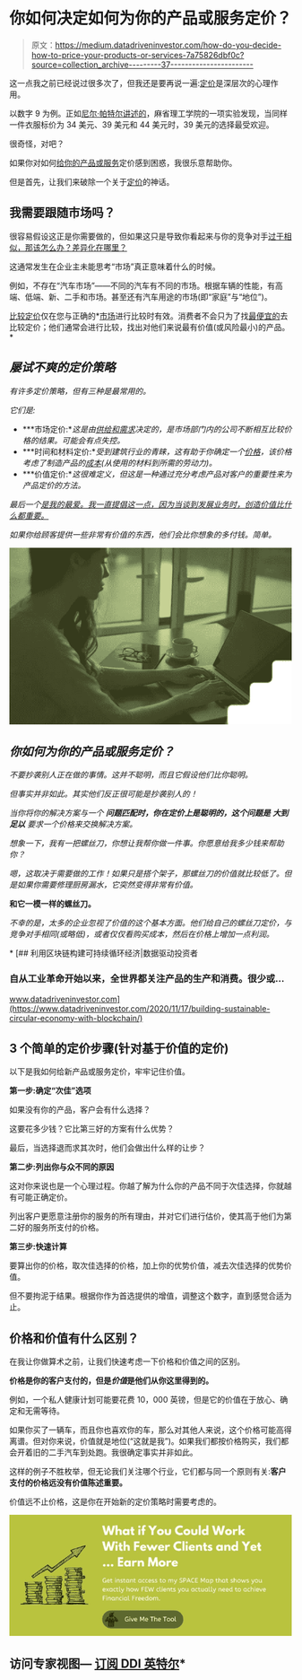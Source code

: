 # 你如何决定如何为你的产品或服务定价？

> 原文：<https://medium.datadriveninvestor.com/how-do-you-decide-how-to-price-your-products-or-services-7a75826dbf0c?source=collection_archive---------37----------------------->

这一点我之前已经说过很多次了，但我还是要再说一遍:[定价](https://the3fs.com/pricing-strategy/)是深层次的心理作用。

以数字 9 为例。正如[尼尔·帕特尔讲述的](https://neilpatel.com/blog/5-psychological-studies/)，麻省理工学院的一项实验发现，当同样一件衣服标价为 34 美元、39 美元和 44 美元时，39 美元的选择最受欢迎。

很奇怪，对吧？

如果你对如何[给你的产品或服务](https://the3fs.com/space-map/)定价感到困惑，我很乐意帮助你。

但是首先，让我们来破除一个关于[定价](https://the3fs.com/pricing-business-services/)的神话。

## 我需要跟随市场吗？

很容易假设这正是你需要做的，但如果这只是导致你看起来与你的竞争对手[过于相似，那该怎么办？差异化在哪里？](https://the3fs.com/solutions/)

这通常发生在企业主未能思考“市场”真正意味着什么的时候。

例如，不存在“汽车市场”——不同的汽车有不同的市场。根据车辆的性能，有高端、低端、新、二手和市场。甚至还有汽车用途的市场(即“家庭”与“地位”)。

[比较定价](https://the3fs.com/gain-competitive-advantage/)仅在您与正确的*[市场](https://the3fs.com/supply-and-demand-in-business/)进行比较时有效。消费者不会只为了找[最便宜的](https://the3fs.com/people-dont-buy-on-price/)去比较定价；他们通常会进行比较，找出对他们来说最有价值(或风险最小)的产品。*

## *屡试不爽的定价策略*

*有许多定价策略，但有三种是最常用的。*

*它们是:*

*   ***市场定价:**这是由[供给和需求](https://the3fs.com/supply-and-demand-in-business/)决定的，是市场部门内的公司不断相互比较价格的结果。可能会有点失控。*
*   ***时间和材料定价:**受到建筑行业的青睐，这有助于你确定一个[价格](https://the3fs.com/stop-charging-hourly-rate/)，该价格考虑了制造产品的[成本](https://the3fs.com/cost-plus-pricing/)(从使用的材料到所需的劳动力)。*
*   ***价值定价:**这很难定义，但这是一种通过充分考虑产品对客户的重要性来为产品定价的方法。*

*最后一个[是我的最爱。我一直提倡这一点，因为当谈到发展业务时，创造价值比什么都重要。](https://the3fs.com/best-pricing-strategy/)*

*如果你给顾客提供一些非常有价值的东西，他们会比你想象的多付钱。简单。*

*![](img/7d4cae02837822bc2fafa0c448f5647c.png)*

## *你如何为你的产品或服务定价？*

*不要抄袭别人正在做的事情。这并不聪明，而且它假设他们比你聪明。*

*但事实并非如此。其实他们反正很可能是抄袭别人的！*

*当你将你的解决方案与一个 ***问题匹配时，你在定价上是聪明的，这个问题是*** ***大到足以*** 要求一个价格来交换解决方案。*

*想象一下，我有一把螺丝刀，你想让我帮你做一件事。你愿意给我多少钱来帮助你？*

*嗯，这取决于需要做的工作！如果只是搭个架子，那螺丝刀的价值就比较低了。但是如果你需要修理厨房漏水，它突然变得非常有价值。*

**和它一模一样的螺丝刀。**

*不幸的是，太多的企业忽视了价值的这个基本方面。他们给自己的螺丝刀定价，与竞争对手相同(或略低)，或者仅仅看购买成本，然后在价格上增加一点利润。*

*[](https://www.datadriveninvestor.com/2020/11/17/building-sustainable-circular-economy-with-blockchain/) [## 利用区块链构建可持续循环经济|数据驱动投资者

### 自从工业革命开始以来，全世界都关注产品的生产和消费。很少或…

www.datadriveninvestor.com](https://www.datadriveninvestor.com/2020/11/17/building-sustainable-circular-economy-with-blockchain/) 

## 3 个简单的定价步骤(针对基于价值的定价)

以下是我如何给新产品或服务定价，牢牢记住价值。

**第一步:确定“次佳”选项**

如果没有你的产品，客户会有什么选择？

这要花多少钱？它比第三好的方案有什么优势？

最后，当选择退而求其次时，他们会做出什么样的让步？

**第二步:列出你与众不同的原因**

这对你来说也是一个心理过程。你越了解为什么你的产品不同于次佳选择，你就越有可能正确定价。

列出客户更愿意注册你的服务的所有理由，并对它们进行估价，使其高于他们为第二好的服务所支付的价格。

**第三步:快速计算**

要算出你的价格，取次佳选择的价格，加上你的优势价值，减去次佳选择的优势价值。

但不要拘泥于结果。根据你作为首选提供的增值，调整这个数字，直到感觉合适为止。

## 价格和价值有什么区别？

在我让你做算术之前，让我们快速考虑一下价格和价值之间的区别。

**价格是你的客户支付的，但是*价值*是他们从你这里得到的。**

例如，一个私人健康计划可能要花费 10，000 英镑，但是它的价值在于放心、确定和无需等待。

如果你买了一辆车，而且你也喜欢你的车，那么对其他人来说，这个价格可能高得离谱。但对你来说，价值就是地位(“这就是我”)。如果我们都按价格购买，我们都会开着旧的二手汽车到处跑。我很确定事实并非如此。

这样的例子不胜枚举，但无论我们关注哪个行业，它们都与同一个原则有关:**客户支付的价格远没有价值陈述重要。**

价值远不止价格，这是你在开始新的定价策略时需要考虑的。

[![](img/56ff52b6fdf6382d1b54d593906b8385.png)](https://www.google.com/url?q=https://the3fs.com/space-map?utm_source%3DMedium%26utm_medium%3Darticle%26utm_campaign%3DSPACEMap&sa=D&source=hangouts&ust=1607084522272000&usg=AFQjCNFhrJ-O7fiayYYKAdM4oCZak8fnPg)

## 访问专家视图— [订阅 DDI 英特尔](https://datadriveninvestor.com/ddi-intel)*
